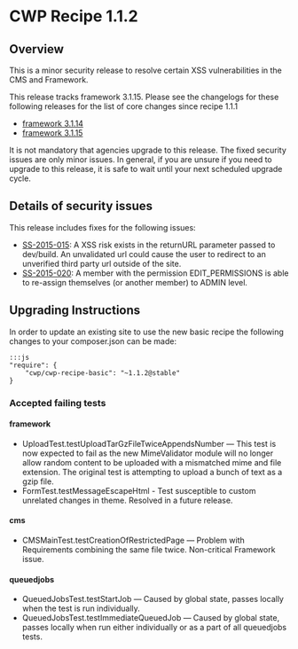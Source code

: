 # CWP Recipe 1.1.2

## Overview

This is a minor security release to resolve certain XSS vulnerabilities in the CMS and Framework.

This release tracks framework 3.1.15. Please see the changelogs for these following
releases for the list of core changes since recipe 1.1.1

 * [framework 3.1.14](http://doc.silverstripe.org/en/changelogs/3.1.14/)
 * [framework 3.1.15](http://doc.silverstripe.org/en/changelogs/3.1.15/)

It is not mandatory that agencies upgrade to this release. The fixed security issues
are only minor issues. In general, if you are unsure if you need to upgrade to this release,
it is safe to wait until your next scheduled upgrade cycle.

## Details of security issues

This release includes fixes for the following issues:

 * [SS-2015-015](https://www.silverstripe.org/software/download/security-releases/ss-2015-015/):
   A XSS risk exists in the returnURL parameter passed to
   dev/build. An unvalidated url could cause the user to redirect to an
   unverified third party url outside of the site.
 * [SS-2015-020](https://www.silverstripe.org/software/download/security-releases/ss-2015-020/):
   A member with the permission EDIT_PERMISSIONS is able to re-assign themselves (or another member) to ADMIN level.

## Upgrading Instructions

In order to update an existing site to use the new basic recipe the following changes to your composer.json
can be made:

	:::js
	"require": {
		"cwp/cwp-recipe-basic": "~1.1.2@stable"
	}

### Accepted failing tests

#### framework

  * UploadTest.testUploadTarGzFileTwiceAppendsNumber — This test is now expected
 to fail as the new MimeValidator module will no longer allow random content to
 be uploaded with a mismatched mime and file extension. The original test is
 attempting to upload a bunch of text as a gzip file.
 * FormTest.testMessageEscapeHtml - Test susceptible to custom unrelated changes in theme.
   Resolved in a future release.

#### cms

 * CMSMainTest.testCreationOfRestrictedPage — Problem with Requirements
 combining the same file twice. Non-critical Framework issue.

#### queuedjobs

 * QueuedJobsTest.testStartJob — Caused by global state, passes locally when
 the test is run individually.
 * QueuedJobsTest.testImmediateQueuedJob — Caused by global state, passes
 locally when run either individually or as a part of all queuedjobs tests.
